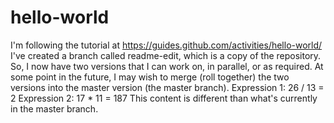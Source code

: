 # hello-world
I'm following the tutorial at https://guides.github.com/activities/hello-world/
I've created a branch called readme-edit, which is a copy of the repository.  So, I now have two versions that I can work on, in parallel, or as required.  At some point in the future, I may wish to merge (roll together) the two versions into the master version (the master branch).
Expression 1:  26 / 13 = 2
Expression 2:  17 * 11 = 187
This content is different than what's currently in the master branch.
